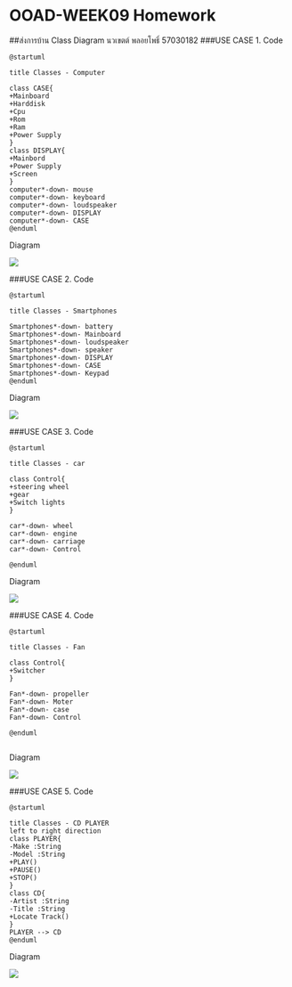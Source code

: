 # OOAD-WEEK09 Homework
##ส่งการบ้าน Class Diagram นวเขตต์ พลอยโพธิ์ 57030182
###USE CASE 1.
   Code
   ```
@startuml

title Classes - Computer

class CASE{
   +Mainboard
   +Harddisk
   +Cpu
   +Rom
   +Ram
   +Power Supply
}
class DISPLAY{
   +Mainbord
   +Power Supply
   +Screen
}
computer*-down- mouse
computer*-down- keyboard
computer*-down- loudspeaker
computer*-down- DISPLAY
computer*-down- CASE
@enduml

   ```
Diagram

<img src="http://www.plantuml.com/plantuml/img/PL2x3i8m3Dpp5Pv1_OTM0Gaaa2eoCOR6GzMy52UgAiI_qxGPe9tEFjkdEzSKPOZ9QCPY7pK2rv882IhWplWKCJ3MPGvu8yvl1W37k-pjoycWbkuo5wgdOMcuJmi-d5bHhjYw4GE8vBsUsASedgwYlJNFNz6Y-RUU2T45H9ilYwj3fTneAp0k4UxO0QVLu7QWNLBaKGvphksisDdnEJYhqQhvJLy0">
 
###USE CASE 2.
   Code
   ```
@startuml

title Classes - Smartphones

Smartphones*-down- battery
Smartphones*-down- Mainboard
Smartphones*-down- loudspeaker
Smartphones*-down- speaker
Smartphones*-down- DISPLAY
Smartphones*-down- CASE
Smartphones*-down- Keypad
@enduml

   ```
Diagram

<img src="http://www.plantuml.com/plantuml/img/VS-n2eCm4CRn_PuYSo7le6Y7ea8XKyUJEwWOav0x4T--ZWv7n-__cxv65AlkMmJGHIExBg88Y_CkR9UKRqui0BVny9IFvDsCgbnFYoPSqfonaeKnxoI5SULgyH_gN-4zjX-BkZOyhJxmMP2WuKJNoHy0"> 

###USE CASE 3.
   Code
   ```
@startuml

title Classes - car

class Control{
   +steering wheel
   +gear
   +Switch lights
}

car*-down- wheel
car*-down- engine
car*-down- carriage
car*-down- Control

@enduml

   ```
Diagram

<img src="http://www.plantuml.com/plantuml/img/LOv12iCm30JlUeNEBVv384_e2umZR84gWwJWG-ZVwvGSqjlkiClkuf4jzhS018SGhfBToJ5XoGPGJejhrx0k1o3YquF8M2kEHYG_L6bcJ_4Q7AMXS6tXy9dzR8-qzQ7fYjy0QMMbEvdIEDS_Tcq3BAJRFFe5"> 

###USE CASE 4.
   Code
   ```
@startuml

title Classes - Fan

class Control{
   +Switcher
}

Fan*-down- propeller
Fan*-down- Moter
Fan*-down- case
Fan*-down- Control

@enduml


   ```
Diagram

<img src="http://www.plantuml.com/plantuml/img/LOun2eGm44NxVugfLtA7W61dvGb275XXp4Xc9CMoTpV25cxv7f_7Z-Qf-haBu9iBqoZ9Z8q2JQa0-KOQjNXL-O28XgLjdjzSyGNwvXLMRINGKVLWaUuVSbR_5paPF_bN1YANjT-u0000"> 

###USE CASE 5.
   Code
   ```
@startuml

title Classes - CD PLAYER
left to right direction
class PLAYER{
   -Make :String
   -Model :String
   +PLAY()
   +PAUSE()
   +STOP()
}
class CD{
   -Artist :String
   -Title :String
   +Locate Track()
}
PLAYER --> CD
@enduml

   ```
Diagram

<img src="http://www.plantuml.com/plantuml/img/LO-n3e8m68JtFiMD6jCNS30GOCD810V7flnYGwL9-piPtzr26N2xNBvykSi2Ay_lbnM23Lj2OLK8521Hb6Zg_5vTXQK7Wnsy6PwCtdZIRDmazCokq4S0a6Sr4eujUpCDgN0zsMrpcF7TFiNyrbPhRhjB4-DtbHPb4kQUJU0_PRVit2fhfnKJEg_qk3ZI94XvYYAHqTJ7Xpy0"> 
